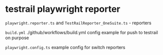 # testrail playwright reporter
```playwright.reporter.ts``` and ```TestRailReporter_OneSuite.ts``` - reporters

```build.yml``` ./github/workflows/build.yml config example for push to testrail on purpose

```playwright.config.ts``` example config for switch reporters 
